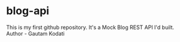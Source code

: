 # blog-api
This is my first github repository. It's a Mock Blog REST API I'd built.
<br>
Author - Gautam Kodati
